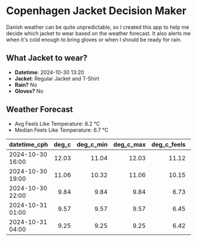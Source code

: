 
# Copenhagen Jacket Decision Maker

Danish weather can be quite unpredictable, so I created this app to help me decide which jacket to wear based on the weather forecast. 
It also alerts me when it's cold enough to bring gloves or when I should be ready for rain.

## What Jacket to wear?

- **Datetime**: 2024-10-30 13:20
- **Jacket**: Regular Jacket and T-Shirt
- **Rain?** No
- **Gloves?** No

## Weather Forecast
- Avg Feels Like Temperature: 8.2 °C
- Median Feels Like Temperature: 6.7 °C

| datetime_cph     |   deg_c |   deg_c_min |   deg_c_max |   deg_c_feels | weather   | wind   | rain   |
|:-----------------|--------:|------------:|------------:|--------------:|:----------|:-------|:-------|
| 2024-10-30 16:00 |   12.03 |       11.04 |       12.03 |         11.12 | Clouds    | High   | None   |
| 2024-10-30 19:00 |   11.06 |       10.32 |       11.06 |         10.15 | Clouds    | High   | None   |
| 2024-10-30 22:00 |    9.84 |        9.84 |        9.84 |          6.73 | Clouds    | High   | None   |
| 2024-10-31 01:00 |    9.57 |        9.57 |        9.57 |          6.45 | Clouds    | High   | None   |
| 2024-10-31 04:00 |    9.25 |        9.25 |        9.25 |          6.42 | Clouds    | High   | None   |
        